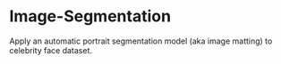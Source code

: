 # Image-Segmentation

Apply an automatic portrait segmentation model (aka image matting) to celebrity face dataset.
